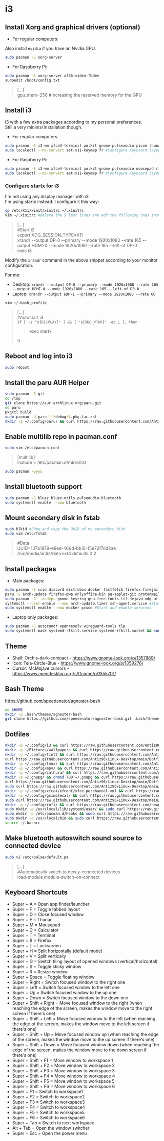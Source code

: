 # i3

## Install Xorg and graphical drivers (optional)

- For regular computers:

Also install `nvidia` if you have an Nvidia GPU.

```bash
sudo pacman -S xorg-server
```

- For Raspberry Pi:

```bash
sudo pacman -S xorg-server xf86-video-fbdev
sudoedit /boot/config.txt
```

> [...]  
> gpu_mem=256 #Increasing the reserved memory for the GPU

## Install i3

i3 with a few extra packages according to my personal preferences.  
Still a very minimal installation though.

- For regular computers:

```bash
sudo pacman -S i3-wm xfce4-terminal polkit-gnome pulseaudio picom thunar thunar-archive-plugin engrampa gvfs xdg-user-dirs mousepad ristretto flameshot notification-daemon speedcrunch network-manager-applet blueman redshift openssh xorg-xinit xorg-xrandr xautolock i3lock lxappearance numlockx playerctl gsimplecal tint2 feh
sudo localectl --no-convert set-x11-keymap fr #Configure Keyboard layout for x11
```

- For Raspberry Pi:

```bash
sudo pacman -S i3-wm xfce4-terminal polkit-gnome pulseaudio mousepad ristretto thunar thunar-archive-plugin engrampa gvfs notification-daemon xdg-user-dirs network-manager-applet xorg-xinit xorg-xrandr i3lock numlockx playerctl tint2 feh
sudo localectl --no-convert set-x11-keymap fr #Configure Keyboard layout for x11
```

### Configure startx for i3

I'm not using any display manager with i3.  
I'm using startx instead. I configure it this way:

```bash
cp /etc/X11/xinit/xinitrc ~/.xinitrc
vim ~/.xinitrc #Delete the 5 last lines and add the following ones instead
```

> [...]  
> #Start i3  
> export XDG_SESSION_TYPE=X11  
> xrandr --output DP-0 --primary --mode 1920x1080 --rate 165 --output HDMI-0 --mode 1920x1080 --rate 165 --left-of DP-0  
> exec i3

Modify the `xrandr` command in the above snippet according to your monitor configuration.

For me:

- Desktop: `xrandr --output DP-0 --primary --mode 1920x1080 --rate 165 --output HDMI-0 --mode 1920x1080 --rate 165 --left-of DP-0`
- Laptop: `xrandr --output eDP-1 --primary --mode 1920x1080 --rate 60`

```bash
vim ~/.bash_profile
```

> [...]  
> #Autostart i3  
> ``if [ -z "${DISPLAY}" ] && [ "${XDG_VTNR}" -eq 1 ]; then``  
> > exec startx  
>
> fi

## Reboot and log into i3

```bash
sudo reboot
```

## Install the paru AUR Helper

```bash
sudo pacman -S git
cd /tmp
git clone https://aur.archlinux.org/paru.git
cd paru
pkgctl build
sudo pacman -U paru-!(*debug*).pkg.tar.zst
mkdir -p ~/.config/paru/ && curl https://raw.githubusercontent.com/Antiz96/Linux-Desktop/main/Dotfiles/General/paru.conf -o ~/.config/paru/paru.conf
```

## Enable multilib repo in pacman.conf

```bash
sudo vim /etc/pacman.conf
```

> [multilib]  
> Include = /etc/pacman.d/mirrorlist

```bash
sudo pacman -Syyu
```

## Install bluetooth support

```bash
sudo pacman -S bluez bluez-utils pulseaudio-bluetooth
sudo systemctl enable --now bluetooth
```

## Mount secondary disk in fstab

```bash
sudo blkid #Show and copy the UUID of my secondary disk
sudo vim /etc/fstab
```

> #Data  
> UUID=107b1979-e8ed-466d-bb10-15e72f7dd2ae       /run/media/antiz/data         ext4          defaults 0 2

## Install packages

- Main packages:

```bash
sudo pacman -S ccid discord distrobox docker fastfetch firefox firejail htop keepassxc mlocate mpv noto-fonts-emoji ntfs-3g powerline-fonts rofi rsync steam systray-x thunderbird tmux ttf-font-awesome virt-viewer xclip xorg-xhost yubico-piv-tool zathura zathura-pdf-poppler #Main packages from Arch repos
paru -S arch-update firefox-pwa onlyoffice-bin pa-applet-git protonmail-bridge-bin ventoy-bin zaman #Main packages from the AUR
sudo pacman -S --asdeps gnome-keyring gnu-free-fonts ttf-dejavu xdg-utils #Optional dependencies that I need for the above packages
systemctl --user enable --now arch-update.timer ssh-agent.service #Start and enable timers and services
sudo systemctl enable --now docker pcscd #Start and enable services
```

- Laptop only packages:

```bash
sudo pacman -S autorandr openresolv wireguard-tools tlp
sudo systemctl mask systemd-rfkill.service systemd-rfkill.socket && sudo systemctl enable --now tlp.service
```

## Theme

- Shell: Orchis-dark-compact - <https://www.gnome-look.org/p/1357889/>
- Icon: Tela-Circle-Blue - <https://www.gnome-look.org/p/1359276/>
- Cursor: McMojave cursors - <https://www.opendesktop.org/s/Gnome/p/1355701/>

## Bash Theme

<https://github.com/speedenator/agnoster-bash>

```bash
cd $HOME
mkdir -p .bash/themes/agnoster-bash
git clone https://github.com/speedenator/agnoster-bash.git .bash/themes/agnoster-bash
```

## Dotfiles

```bash
mkdir -p ~/.config/i3 && curl https://raw.githubusercontent.com/Antiz96/Linux-Desktop/main/Dotfiles/i3/i3-config -o ~/.config/i3/config && mkdir -p ~/Pictures/i3 && curl https://raw.githubusercontent.com/Antiz96/Linux-Desktop/main/Dotfiles/General/lock.png -o ~/Pictures/i3/lock.png && curl https://raw.githubusercontent.com/Antiz96/Linux-Desktop/main/Dotfiles/General/lock-1600p.png -o ~/Pictures/i3/lock-1600p.png && curl https://raw.githubusercontent.com/Antiz96/Linux-Desktop/main/Dotfiles/General/shutdown.svg -o ~/Pictures/i3/shutdown.svg && mkdir -p ~/Documents/Scripts && curl https://raw.githubusercontent.com/Antiz96/Linux-Desktop/main/Dotfiles/General/power-menu.sh -o ~/Documents/Scripts/power-menu.sh && chmod +x ~/Documents/Scripts/power-menu.sh
mkdir -p ~/Pictures/wallpapers && curl https://raw.githubusercontent.com/Antiz96/Linux-Desktop/main/Dotfiles/Wallpapers/island-morning.jpg -o ~/Pictures/wallpapers/island-morning.jpg && curl https://raw.githubusercontent.com/Antiz96/Linux-Desktop/main/Dotfiles/Wallpapers/island-day.jpg -o ~/Pictures/wallpapers/island-day.jpg && curl https://raw.githubusercontent.com/Antiz96/Linux-Desktop/main/Dotfiles/Wallpapers/island-evening.jpg -o ~/Pictures/wallpapers/island-evening.jpg && curl https://raw.githubusercontent.com/Antiz96/Linux-Desktop/main/Dotfiles/Wallpapers/island-night.jpg -o ~/Pictures/wallpapers/island-night.jpg && mkdir -p ~/Documents/Scripts && curl https://raw.githubusercontent.com/Antiz96/Linux-Desktop/main/Dotfiles/Wallpapers/dynamic-wallpaper.sh -o ~/Documents/Scripts/dynamic-wallpaper.sh && chmod +x ~/Documents/Scripts/dynamic-wallpaper.sh && mkdir -p ~/.config/systemd/user && curl https://raw.githubusercontent.com/Antiz96/Linux-Desktop/main/Dotfiles/Wallpapers/dynamic-wallpaper.service -o ~/.config/systemd/user/dynamic-wallpaper.service && curl https://raw.githubusercontent.com/Antiz96/Linux-Desktop/main/Dotfiles/Wallpapers/dynamic-wallpaper.timer -o ~/.config/systemd/user/dynamic-wallpaper.timer && systemctl --user enable --now dynamic-wallpaper.timer
mkdir -p ~/.config/tint2 && curl https://raw.githubusercontent.com/Antiz96/Linux-Desktop/main/Dotfiles/i3/tint2rc -o ~/.config/tint2/tint2rc && mkdir -p ~/Pictures/tint2 && curl https://raw.githubusercontent.com/Antiz96/Linux-Desktop/main/Dotfiles/General/Arch_Taskbar.png -o ~/Pictures/tint2/Arch_Taskbar.png && curl https://raw.githubusercontent.com/Antiz96/Linux-Desktop/main/Dotfiles/General/caffeine-cup-empty.svg -o ~/Pictures/tint2/caffeine-cup-empty.svg && curl https://raw.githubusercontent.com/Antiz96/Linux-Desktop/main/Dotfiles/General/caffeine-cup-full.svg -o ~/Pictures/tint2/caffeine-cup-full.svg && cp -f ~/Pictures/tint2/caffeine-cup-empty.svg ~/Pictures/tint2/autolock.svg
curl https://raw.githubusercontent.com/Antiz96/Linux-Desktop/main/Dotfiles/Bashrc/Arch -o ~/.bashrc
mkdir -p ~/.config/tmux/ && curl https://raw.githubusercontent.com/Antiz96/Linux-Desktop/main/Dotfiles/General/tmux.conf -o ~/.config/tmux/tmux.conf
mkdir -p ~/.config/mpv/ && curl https://raw.githubusercontent.com/Antiz96/Linux-Desktop/main/Dotfiles/General/mpv.conf -o ~/.config/mpv/mpv.conf
mkdir -p ~/.config/zathura/ && curl https://raw.githubusercontent.com/Antiz96/Linux-Desktop/main/Dotfiles/General/zathurarc -o ~/.config/zathura/zathurarc && xdg-mime default org.pwmt.zathura.desktop application/pdf
mkdir -p ~/.gnupg/ && chmod 700 ~/.gnupg && curl https://raw.githubusercontent.com/Antiz96/Linux-Desktop/main/Dotfiles/General/scdaemon.conf -o ~/.gnupg/scdaemon.conf
curl https://raw.githubusercontent.com/Antiz96/Linux-Desktop/main/Dotfiles/General/vimrc -o ~/.vimrc && mkdir -p ~/.vim/colors && curl https://raw.githubusercontent.com/vv9k/vim-github-dark/master/colors/ghdark.vim -o ~/.vim/colors/ghdark.vim
sudo curl https://raw.githubusercontent.com/Antiz96/Linux-Desktop/main/Dotfiles/i3/picom.conf -o /etc/xdg/picom.conf
mkdir -p ~/.config/xfce4/xfconf/xfce-perchannel-xml && curl https://raw.githubusercontent.com/Antiz96/Linux-Desktop/main/Dotfiles/General/xfce4-terminal.xml -o ~/.config/xfce4/xfconf/xfce-perchannel-xml/xfce4-terminal.xml
mkdir -p ~/.config/gsimplecal/ && curl https://raw.githubusercontent.com/Antiz96/Linux-Desktop/main/Dotfiles/General/gsimplecal-config -o ~/.config/gsimplecal/config
sudo curl https://raw.githubusercontent.com/Antiz96/Linux-Desktop/main/Dotfiles/General/90-touchpad.conf -o /etc/X11/xorg.conf.d/90-touchpad.conf
mkdir -p ~/.config/rofi/ && curl https://raw.githubusercontent.com/newmanls/rofi-themes-collection/master/themes/spotlight-dark.rasi -o ~/.config/rofi/spotlight-dark.rasi && sed -i s/border-radius:\ \ 8/border-radius:\ \ 0/ ~/.config/rofi/spotlight-dark.rasi && sed -i "/\bplaceholder\b/d" ~/.config/rofi/spotlight-dark.rasi && curl https://raw.githubusercontent.com/Antiz96/Linux-Desktop/main/Dotfiles/General/rofi-config -o ~/.config/rofi/config.rasi
sudo mkdir -p /usr/local/lib/systemd/user/ && sudo curl https://raw.githubusercontent.com/Antiz96/Linux-Desktop/main/Dotfiles/General/mpris-proxy.service -o /usr/local/lib/systemd/user/mpris-proxy.service && systemctl --user daemon-reload && systemctl --user enable --now mpris-proxy.service
sudo mkdir -p /etc/pacman.d/hooks && sudo curl https://raw.githubusercontent.com/Antiz96/Linux-Desktop/main/Dotfiles/Firejail/firejail.hook -o /etc/pacman.d/hooks/firejail.hook && mkdir -p ~/.config/firejail && curl https://raw.githubusercontent.com/Antiz96/Linux-Desktop/main/Dotfiles/Firejail/man.local -o ~/.config/firejail/man.local && curl https://raw.githubusercontent.com/Antiz96/Linux-Desktop/main/Dotfiles/Firejail/mpv.profile -o ~/.config/firejail/mpv.profile && curl https://raw.githubusercontent.com/Antiz96/Linux-Desktop/main/Dotfiles/Firejail/ristretto.local -o ~/.config/firejail/ristretto.local && curl https://raw.githubusercontent.com/Antiz96/Linux-Desktop/main/Dotfiles/Firejail/ssh.profile -o ~/.config/firejail/ssh.profile && curl https://raw.githubusercontent.com/Antiz96/Linux-Desktop/main/Dotfiles/Firejail/flameshot.local -o ~/.config/firejail/flameshot.local
sudo mkdir -p /usr/local/bin && sudo curl https://raw.githubusercontent.com/Antiz96/Linux-Desktop/main/Dotfiles/General/system-backup.sh -o /usr/local/bin/system-backup && sudo chmod +x /usr/local/bin/system-backup && sudo mkdir -p /usr/local/lib/systemd/system && sudo curl https://raw.githubusercontent.com/Antiz96/Linux-Desktop/main/Dotfiles/General/system-backup.service -o /usr/local/lib/systemd/system/system-backup.service && sudo curl https://raw.githubusercontent.com/Antiz96/Linux-Desktop/main/Dotfiles/General/system-backup.timer -o /usr/local/lib/systemd/system/system-backup.timer && sudo systemctl enable --now system-backup.timer
source ~/.bashrc
```

## Make bluetooth autoswitch sound source to connected device

```bash
sudo vi /etc/pulse/default.pa
```

> [...]  
> #Automatically switch to newly-connected devices  
> load-module module-switch-on-connect

## Keyboard Shortcuts

- Super + A = Open app finder/launcher
- Super + F = Toggle tabbed layout
- Super + D = Close focused window
- Super + E = Thunar
- Super + M = Mousepad
- Super + C = Calculator
- Super + T = Terminal
- Super + B = Firefox
- Super + L = Lockscreen
- Super + H = Split horizontally (default mode)
- Super + V = Split vertically
- Super + G = Switch tiling layout of opened windows (vertical/horizontal)
- Super + S = Toggle sticky window
- Super + R = Resize window
- Super + Space = Toggle floating window
- Super + Right = Switch focused window to the right one
- Super + Left = Switch focused window to the left one
- Super + Up = Switch focused window to the up one
- Super + Down = Switch focused window to the down one
- Super + Shift + Right = Move focused window to the right (when reaching the edge of the screen, makes the window move to the right screen if there's one)
- Super + Shift + Left = Move focused window to the left (when reaching the edge of the screen, makes the window move to the left screen if there's one)
- Super + Shift + Up = Move focused window up (when reaching the edge of the screen, makes the window move to the up screen if there's one)
- Super + Shift + Down = Move focused window down (when reaching the edge of the screen, makes the window move to the down screen if there's one)
- Super + Shift + F1 = Move window to workspace 1
- Super + Shift + F2 = Move window to workspace 2
- Super + Shift + F3 = Move window to workspace 3
- Super + Shift + F4 = Move window to workspace 4
- Super + Shift + F5 = Move window to workspace 5
- Super + Shift + F6 = Move window to workspace 6
- Super + F1 = Switch to workspace1
- Super + F2 = Switch to workspace2
- Super + F3 = Switch to workspace3
- Super + F4 = Switch to workspace4
- Super + F5 = Switch to workspace5
- Super + F6 = Switch to workspace6
- Super + Tab = Switch to next workspace
- Alt + Tab = Open the window switcher
- Super + Esc = Open the power menu
